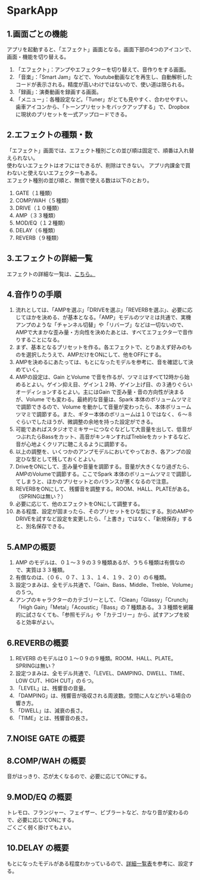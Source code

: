 # SparkApp
## 1.画面ごとの機能
アプリを起動すると、「エフェクト」画面となる。画面下部の4つのアイコンで、画面・機能を切り替える。
1. 「エフェクト」：アンプやエフェクターを切り替えて、音作りをする画面。  
2. 「音楽」：「Smart Jam」などで、Youtube動画などを再生し、自動解析したコードが表示される。精度が高いわけではないので、使い道は限られる。  
3. 「録画」：演奏動画を録画する画面。  
4. 「メニュー」：各種設定など。「Tuner」がとても見やすく、合わせやすい。歯車アイコンから、「トーンプリセットをバックアップする」で、Dropbox に現状のプリセットを一式アップロードできる。  
  
## 2.エフェクトの種類・数
「エフェクト」画面では、エフェクト種別ごとの並び順は固定で、順番は入れ替えられない。  
使わないエフェクトはオフにはできるが、削除はできない。
アプリ内課金で買わないと使えないエフェクターもある。  
エフェクト種別の並び順と、無償で使える数は以下のとおり。  
  
1. GATE（１種類）
2. COMP/WAH（５種類）
3. DRIVE（１０種類）
4. AMP（３３種類）
5. MOD/EQ（１２種類）
6. DELAY（６種類）
7. REVERB（９種類）
  
## 3.エフェクトの詳細一覧
エフェクトの詳細な一覧は、[こちら。](./EFECTS.md)  
  
## 4.音作りの手順
1. 流れとしては、「AMPを選ぶ」「DRIVEを選ぶ」「REVERBを選ぶ」、必要に応じてほかを決める、が基本となる。「AMP」モデルのツマミは共通で、実機アンプのような「チャンネル切替」や「リバーブ」などは一切ないので、AMPで大まかな歪み量・方向性を決めたあとは、すべてエフェクターで音作りすることになる。
2. まず、基本となるプリセットを作る。各エフェクトで、とりあえず好みのものを選択したうえで、AMPだけをONにして、他をOFFにする。
3. AMPを決めるにあたっては、もとになったモデルを参考に、音を確認して決めていく。
4. AMPの設定は、Gain とVolume で音を作るが、ツマミはすべて12時から始めるとよい。ゲイン抑え目、ゲイン１２時、ゲイン上げ目、の３通りぐらいオーディションするとよい。主にはGain で歪み量・音の方向性が決まるが、Volume でも変わる。最終的な音量は、Spark 本体のボリュームツマミで調節できるので、Volume を動かして音量が変わったら、本体ボリュームツマミで調節する。また、ギター本体のボリュームは１０ではなく、６～８ぐらいでしたほうが、微調整の余地を持った設定ができる。
5. 可能であればスタジオでミキサーにつなぐなどして大音量を出して、低音がつぶれたらBassをカット、高音がキンキンすればTrebleをカットするなど、音が心地よくクリアに聴こえるように調節する。
6. 以上の調整を、いくつかのアンプモデルにおいてやっておき、各アンプの設定ひな型として残しておくとよい。
7. DriveをONにして、歪み量や音量を調節する。音量が大きくなり過ぎたら、AMPのVolumeで調節する。ここでSpark 本体のボリュームツマミで調節してしまうと、ほかのプリセットとのバランスが悪くなるので注意。
8. REVERBをONにして、残響音を調整する。ROOM、HALL、PLATEがある。（SPRINGは無い？）
9. 必要に応じて、他のエフェクトをONにして調整する。
10. ある程度、設定が固まったら、そのプリセットをひな型にする。別のAMPやDRIVEを試すなど設定を変更したら、「上書き」ではなく、「新規保存」すると、別名保存できる。

  
## 5.AMPの概要
1. AMP のモデルは、０１～３９の３９種類あるが、うち６種類は有償なので、実質は３３種類。  
2. 有償なのは、（０６、０７、１３、１４、１９、２０）の６種類。  
3. 設定つまみは、全モデル共通で、「Gain、Bass、Middle、Treble、Volume」の５つ。
4. アンプのキャラクターのカテゴリーとして、「Clean」「Glassy」「Crunch」「High Gain」「Metal」「Acoustic」「Bass」の７種類ある。３３種類を網羅的に試さなくても、「参照モデル」や「カテゴリー」から、試すアンプを絞ると効率がよい。
  
## 6.REVERBの概要
1. REVERB のモデルは０１～０９の９種類。ROOM、HALL、PLATE。SPRINGは無い？
2. 設定つまみは、全モデル共通で、「LEVEL、DAMPING、DWELL、TIME、LOW CUT、HIGH CUT」の６つ。
3. 「LEVEL」は、残響音の音量。
4. 「DAMPING」は、残響音が吸収される周波数。空間に人などがいる場合の響き方。
5. 「DWELL」は、減衰の長さ。
6. 「TIME」とは、残響音の長さ。

## 7.NOISE GATE の概要

## 8.COMP/WAH の概要
音がはっきり、芯が太くなるので、必要に応じてONにする。  
## 9.MOD/EQ の概要
トレモロ、フランジャー、フェイザー、ビブラートなど、かなり音が変わるので、必要に応じてONにする。  
ごくごく弱く掛けてもよい。  
  
## 10.DELAY の概要
もとになったモデルがある程度わかっているので、[詳細一覧表](./EFECTS.md)を参考に、設定する。


